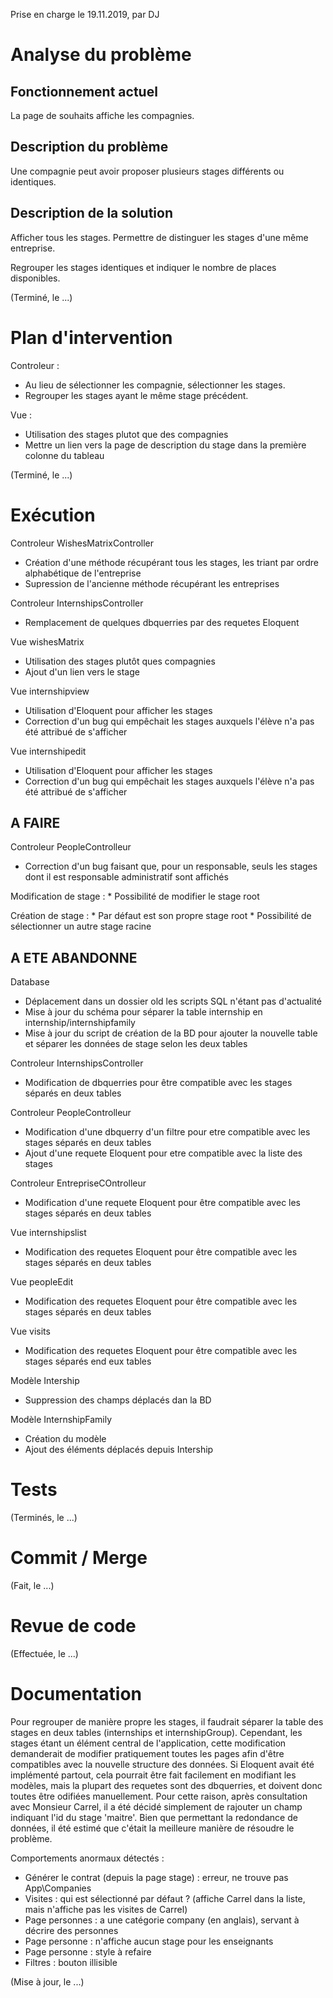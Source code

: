 Prise en charge le 19.11.2019, par DJ

# Analyse du problème

## Fonctionnement actuel

La page de souhaits affiche les compagnies.

## Description du problème

Une compagnie peut avoir proposer plusieurs stages différents ou identiques.

## Description de la solution

Afficher tous les stages. Permettre de distinguer les stages d'une même entreprise.

Regrouper les stages identiques et indiquer le nombre de places disponibles.

(Terminé, le ...)

# Plan d'intervention

Controleur :
* Au lieu de sélectionner les compagnie, sélectionner les stages.
* Regrouper les stages ayant le même stage précédent.

Vue :
* Utilisation des stages plutot que des compagnies
* Mettre un lien vers la page de description du stage dans la première colonne du tableau

(Terminé, le ...)

# Exécution

Controleur WishesMatrixController
* Création d'une méthode récupérant tous les stages, les triant par ordre alphabétique de l'entreprise
* Supression de l'ancienne méthode récupérant les entreprises

Controleur InternshipsController
* Remplacement de quelques dbquerries par des requetes Eloquent

Vue wishesMatrix
* Utilisation des stages plutôt ques compagnies
* Ajout d'un lien vers le stage

Vue internshipview
* Utilisation d'Eloquent pour afficher les stages
* Correction d'un bug qui empêchait les stages auxquels l'élève n'a pas été attribué de s'afficher

Vue internshipedit
* Utilisation d'Eloquent pour afficher les stages
* Correction d'un bug qui empêchait les stages auxquels l'élève n'a pas été attribué de s'afficher

## A FAIRE
Controleur PeopleControlleur
* Correction d'un bug faisant que, pour un responsable, 
seuls les stages dont il est responsable administratif sont affichés

Modification de stage :
    * Possibilité de modifier le stage root
    
Création de stage :
    * Par défaut est son propre stage root
    * Possibilité de sélectionner un autre stage racine

## A ETE ABANDONNE
Database
* Déplacement dans un dossier old les scripts SQL n'étant pas d'actualité
* Mise à jour du schéma pour séparer la table internship en internship/internshipfamily
* Mise à jour du script de création de la BD pour ajouter la nouvelle table et séparer les données de stage selon les deux tables

Controleur InternshipsController
* Modification de dbquerries pour être compatible avec les stages séparés en deux tables

Controleur PeopleControlleur
* Modification d'une dbquerry d'un filtre 
pour etre compatible avec les stages séparés en deux tables
* Ajout d'une requete Eloquent pour etre compatible avec la liste des stages

Controleur EntrepriseCOntrolleur
* Modification d'une requete Eloquent pour être compatible avec les stages séparés en deux tables

Vue internshipslist
* Modification des requetes Eloquent pour être compatible avec les stages séparés en deux tables

Vue peopleEdit
* Modification des requetes Eloquent pour être compatible avec les stages séparés en deux tables

Vue visits
* Modification des requetes Eloquent pour être compatible avec les stages séparés end eux tables

Modèle Intership
* Suppression des champs déplacés dan la BD

Modèle InternshipFamily
* Création du modèle
* Ajout des éléments déplacés depuis Intership

# Tests


(Terminés, le ...)

# Commit / Merge

(Fait, le ...)

# Revue de code

(Effectuée, le ...)

# Documentation
Pour regrouper de manière propre les stages, 
il faudrait séparer la table des stages en deux tables (internships et internshipGroup).
Cependant, les stages étant un élément central de l'application, 
cette modification demanderait de modifier pratiquement toutes les pages afin d'être compatibles avec la nouvelle structure des données.
Si Eloquent avait été implémenté partout, cela pourrait être fait facilement en modifiant les modèles, 
mais la plupart des requetes sont des dbquerries, et doivent donc toutes être odifiées manuellement.
Pour cette raison, après consultation avec Monsieur Carrel, 
il a été décidé simplement de rajouter un champ indiquant l'id du stage 'maitre'. 
Bien que permettant la redondance de données, il été estimé que c'était la meilleure manière de résoudre le problème.

Comportements anormaux détectés :
* Générer le contrat (depuis la page stage) : erreur, ne trouve pas App\Companies
* Visites : qui est sélectionné par défaut ? (affiche Carrel dans la liste, mais n'affiche pas les visites de Carrel)
* Page personnes : a une catégorie company (en anglais), servant à décrire des personnes
* Page personne : n'affiche aucun stage pour les enseignants
* Page personne : style à refaire
* Filtres : bouton illisible

(Mise à jour, le ...)
